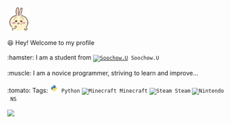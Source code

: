 <p align="left">
  <img src="https://github.com/umarurize/umaru-cdn/blob/main/images/usagi.gif" width="50px">
  <br />
  <br />😆 Hey! Welcome to my profile
  <br />
    <br />:hamster: I am a student from <code><a href="https://www.suda.edu.cn/"><img height="20" src="https://github.com/umarurize/umaru-cdn/blob/main/images/soochowU.ico" alt="Soochow.U" /></a>&nbsp;Soochow.U</code>
    <br />
    <br />:muscle: I am a novice programmer, striving to learn and improve...
    <br />
    <br />:tomato: Tags: <code><img height="20" src="https://raw.githubusercontent.com/github/explore/80688e429a7d4ef2fca1e82350fe8e3517d3494d/topics/python/python.png" alt="python" /></a>&nbsp;Python</code>
    <code><img height="20" src="https://github.com/umarurize/umaru-cdn/blob/main/images/minecraft.net.ico" alt="Minecraft" /></a>&nbsp;Minecraft</code>
    <code><img height="20" src="https://github.com/umarurize/umaru-cdn/blob/main/images/steam.ico" alt="Steam" /></a>&nbsp;Steam</code>
    <code><img height="20" src="https://github.com/umarurize/umaru-cdn/blob/main/images/nintendo.ico" alt="Nintendo" /></a>&nbsp;NS</code>
    <br />
    <br /><img src="https://github-readme-stats.vercel.app/api/top-langs/?username=umarurize&layout=pie&url=https://github.com/umarurize/github-readme-stats">
</p>

